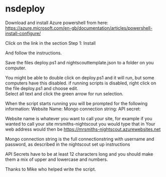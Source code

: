 # nsdeploy

Download and install Azure powershell from here:
https://azure.microsoft.com/en-gb/documentation/articles/powershell-install-configure/

Click on the link in the section 
Step 1: Install

And follow the instructions.

Save the files deploy.ps1 and nightscouttemplate.json to a folder on you computer.

You might be able to double click on deploy.ps1 and it will run, but some computers have this disabled.
if running scripts is disabled, 
	right click on the file deploy.ps1 
	and choose edit.  
	Select all text and click the green arrow for run selection.

When the script starts running you will be prompted for the following information:
Website Name:
Mongo connection string:
API secret:

Website name is whatever you want to call your site, for example if you wanted to call your site mrsmiths-nightscout you would type that in
Your web address would then be https://mrsmiths-nightscout.azurewebsites.net

Mongo connection string is the full connectionstring with username and password, as described in the nightscout set up instructions

API Secrets have to be at least 12 characters long and you should make them a mix of upper and lowercase and numbers.

Thanks to Mike who helped write the script.
	
